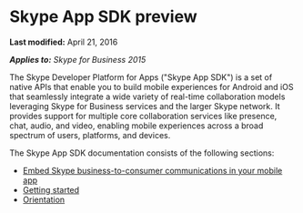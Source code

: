 
# Skype App SDK preview

 **Last modified:** April 21, 2016

 _**Applies to:** Skype for Business 2015_

The Skype Developer Platform for Apps ("Skype App SDK") is a set of native APIs that enable you to build mobile experiences for Android and iOS that seamlessly integrate a wide variety of real-time collaboration models leveraging Skype for Business services and the larger Skype network. It provides support for multiple core collaboration services like presence, chat, audio, and video, enabling mobile experiences across a broad spectrum of users, platforms, and devices.

The Skype App SDK documentation consists of the following sections:

- [Embed Skype business-to-consumer communications in your mobile app](SkypeForBusinessAppSDK.md)
- [Getting started](GettingStarted.md)
- [Orientation](Orientation.md)
